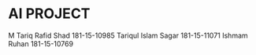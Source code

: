 # AI PROJECT
M Tariq Rafid Shad    181-15-10985
Tariqul Islam Sagar   181-15-11071
Ishmam Ruhan          181-15-10769

